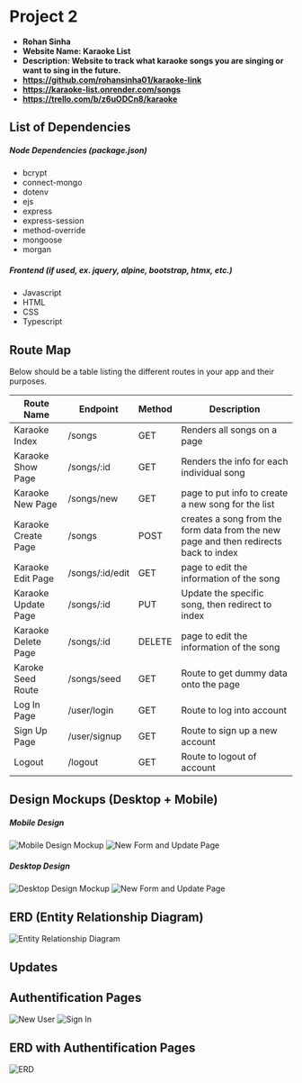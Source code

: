 # Project 2

- **Rohan Sinha**
- **Website Name: Karaoke List**
- **Description: Website to track what karaoke songs you are singing or want to sing in the future.**
- **https://github.com/rohansinha01/karaoke-link**
- **https://karaoke-list.onrender.com/songs**
- **https://trello.com/b/z6uODCn8/karaoke**


## List of Dependencies

##### Node Dependencies (package.json)

- bcrypt
- connect-mongo
- dotenv
- ejs
- express
- express-session
- method-override
- mongoose
- morgan

##### Frontend (if used, ex. jquery, alpine, bootstrap, htmx, etc.)

- Javascript
- HTML
- CSS
- Typescript

## Route Map

Below should be a table listing the different routes in your app and their purposes.

| Route Name | Endpoint | Method | Description |
|------------|----------|--------|-------------|
| Karaoke Index | /songs | GET | Renders all songs on a page|
| Karaoke Show Page | /songs/:id | GET | Renders the info for each individual song|
| Karaoke New Page | /songs/new | GET | page to put info to create a new song for the list|
| Karaoke Create Page | /songs | POST | creates a song from the form data from the new page and then redirects back to index |
| Karaoke Edit Page | /songs/:id/edit | GET | page to edit the information of the song|
| Karaoke Update Page | /songs/:id | PUT | Update the specific song, then redirect to index |
| Karaoke Delete Page | /songs/:id | DELETE | page to edit the information of the song|
| Karoke Seed Route | /songs/seed | GET | Route to get dummy data onto the page |
| Log In Page | /user/login | GET | Route to log into account |
| Sign Up Page | /user/signup | GET | Route to sign up a new account |
| Logout | /logout | GET | Route to logout of account |


## Design Mockups (Desktop + Mobile)

##### Mobile Design

![Mobile Design Mockup](./public/images/index-mobile.png)
![New Form and Update Page](./public/images/new-edit.png)

##### Desktop Design

![Desktop Design Mockup](./public/images/index-desktop.png)
![New Form and Update Page](./public/images/new-edit.png)

## ERD (Entity Relationship Diagram)


![Entity Relationship Diagram](./public/images/erd.png)

## Updates

## Authentification Pages

![New User](./public/images/sign-up.png)
![Sign In](./public/images/log-in.png)

## ERD with Authentification Pages

![ERD](./public/images/auth-erd.png)


